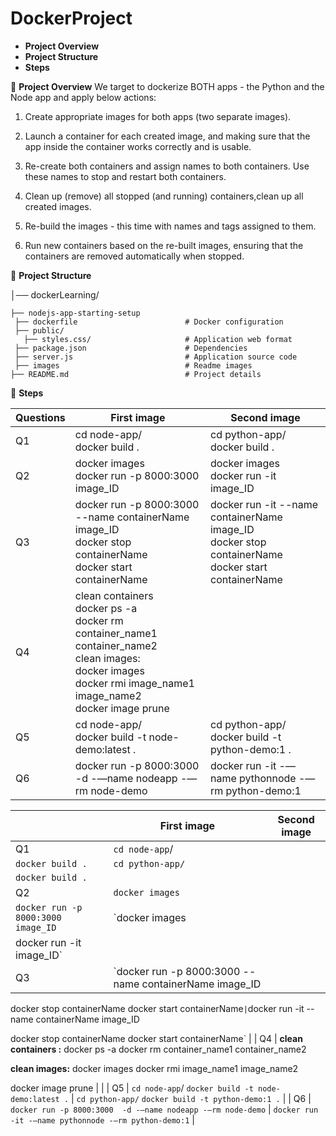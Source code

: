 # DockerProject
- **Project Overview**
- **Project Structure**
- **Steps**



📌 **Project Overview** 
We target to dockerize BOTH apps - the Python and the Node app and apply below actions:

1) Create appropriate images for both apps (two separate images).

2) Launch a container for each created image, and making sure that the app inside the container works correctly and is usable.

3) Re-create both containers and assign names to both containers. Use these names to stop and restart both containers.

4) Clean up (remove) all stopped (and running) containers,clean up all created images.

5) Re-build the images - this time with names and tags assigned to them.

6) Run new containers based on the re-built images, ensuring that the containers are removed automatically when stopped.
   

📂 **Project Structure**

  │── dockerLearning/  
  
    ├── nodejs-app-starting-setup 
     ├── dockerfile                        # Docker configuration
     ├── public/                  
       ├── styles.css/                     # Application web format
     ├── package.json                      # Dependencies
     ├── server.js                         # Application source code  
     ├── images                            # Readme images 
    ├── README.md                          # Project details


 🎯 **Steps**

| Questions   | First image                  | Second image  |
|------------|-------------------------------|------------|
| Q1         |cd node-app/ <br>docker build .    | cd python-app/ <br>docker build .   |
| Q2         | docker images<br>docker run -p 8000:3000 image_ID     | docker images<br>docker run -it image_ID     |
| Q3         | docker run  -p 8000:3000 --name containerName image_ID<br>docker stop containerName<br>docker start containerName    | docker run -it --name containerName image_ID<br>docker stop containerName<br>docker start containerName     |
| Q4         | clean containers<br> docker ps -a<br> docker rm container_name1 container_name2<br>clean images:<br>docker images<br>docker rmi image_name1 image_name2<br>docker image prune    |     |
| Q5         |cd node-app/<br> docker build -t node-demo:latest .   | cd python-app/<br>docker build -t python-demo:1 .     |
| Q6         | docker run -p 8000:3000  -d -—name nodeapp -—rm node-demo     | docker run -it -—name pythonnode -—rm python-demo:1     |




 |  | First image | Second image  |
| --- | --- | --- |
| Q1 | `cd node-app`/
`docker build .` | `cd python-app/`
`docker build .` |
| Q2 | `docker images`
`docker run -p 8000:3000 image_ID` | `docker images
docker run -it image_ID` |
| Q3 | `docker run  -p 8000:3000 --name containerName image_ID

docker stop containerName
docker start containerName` | `docker run -it --name containerName image_ID

docker stop containerName
docker start containerName` |
| Q4 | **clean containers :** 
docker ps -a
docker rm container_name1 container_name2

**clean images:**
docker images
docker rmi image_name1 image_name2

docker image prune |  |
| Q5 | `cd node-app`/
`docker build -t node-demo:latest .` | `cd python-app/`
`docker build -t python-demo:1 .` |
| Q6 | `docker run -p 8000:3000  -d -—name nodeapp -—rm node-demo` | `docker run -it -—name pythonnode -—rm python-demo:1` |
